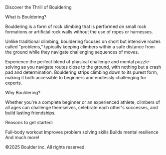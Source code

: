 Discover the Thrill of Bouldering

What is Bouldering?

Bouldering is a form of rock climbing that is performed on small rock formations or artificial rock walls without the use of ropes or harnesses. 

Unlike traditional climbing, bouldering focuses on short but intensive routes called "problems," typically keeping climbers within a safe distance from the ground while they navigate challenging sequences of moves.

Experience the perfect blend of physical challenge and mental puzzle-solving as you navigate routes close to the ground, with nothing but a crash pad and determination. Bouldering strips climbing down to its purest form, making it both accessible to beginners and endlessly challenging for experts.

Why Bouldering?

Whether you're a complete beginner or an experienced athlete, climbers of all ages can challenge themselves, celebrate each other's successes, and build lasting friendships.

Reasons to get started:

Full-body workout
Improves problem solving skills
Builds mental resilience
And much more!

©2025 Boulder inc. All rights reserved.